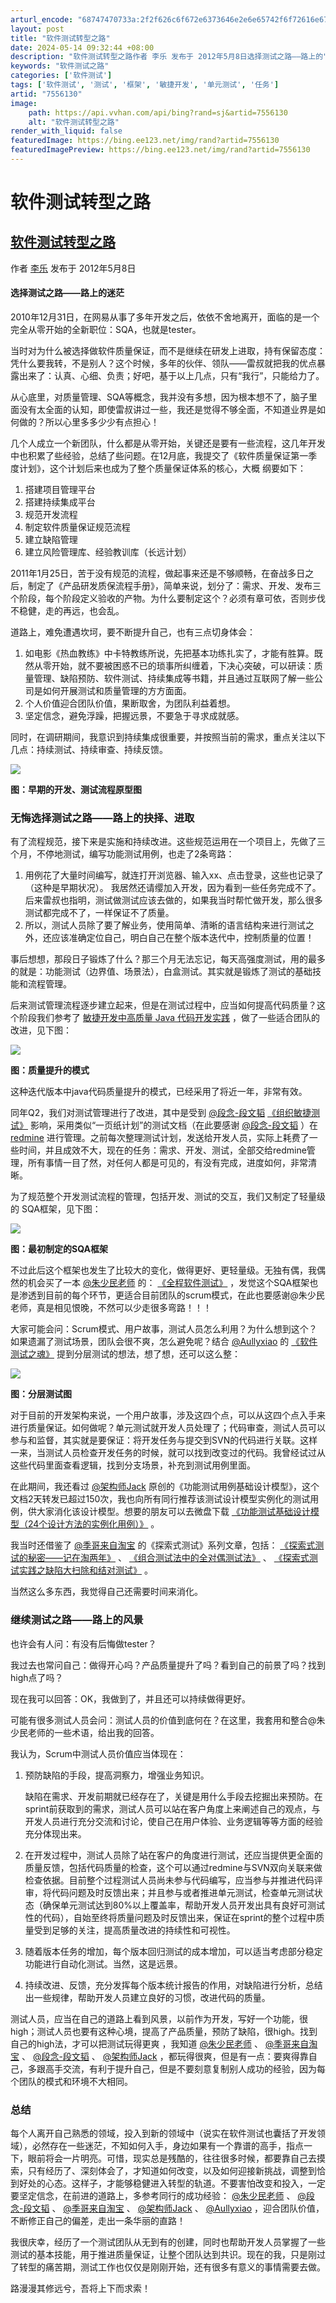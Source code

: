 ```yaml
---
arturl_encode: "68747470733a:2f2f626c6f672e6373646e2e6e65742f6f72616e67656c697a:712f61727469636c652f64657461696c732f37353536313330"
layout: post
title: "软件测试转型之路"
date: 2024-05-14 09:32:44 +08:00
description: "软件测试转型之路作者 李乐 发布于 2012年5月8日选择测试之路——路上的"
keywords: "软件测试之路"
categories: ['软件测试']
tags: ['软件测试', '测试', '框架', '敏捷开发', '单元测试', '任务']
artid: "7556130"
image:
    path: https://api.vvhan.com/api/bing?rand=sj&artid=7556130
    alt: "软件测试转型之路"
render_with_liquid: false
featuredImage: https://bing.ee123.net/img/rand?artid=7556130
featuredImagePreview: https://bing.ee123.net/img/rand?artid=7556130
---
```


# 软件测试转型之路

## [软件测试转型之路](http://www.infoq.com/cn/articles/transformation-way-software-testing)

作者
[李乐](http://www.infoq.com/cn/author/%E6%9D%8E%E4%B9%90)
发布于 2012年5月8日

#### 选择测试之路——路上的迷茫

2010年12月31日，在网易从事了多年开发之后，依依不舍地离开，面临的是一个完全从零开始的全新职位：SQA，也就是tester。

当时对为什么被选择做软件质量保证，而不是继续在研发上进取，持有保留态度：凭什么要我转，不是别人？这个时候，多年的伙伴、领队——雷叔就把我的优点暴露出来了：认真、心细、负责；好吧，基于以上几点，只有“我行”，只能给力了。

从心底里，对质量管理、SQA等概念，我并没有多想，因为根本想不了，脑子里面没有太全面的认知，即使雷叔讲过一些，我还是觉得不够全面，不知道业界是如何做的？所以心里多多少少有点担心！

几个人成立一个新团队，什么都是从零开始，关键还是要有一些流程，这几年开发中也积累了些经验，总结了些问题。在12月底，我提交了《软件质量保证第一季度计划》，这个计划后来也成为了整个质量保证体系的核心，大概 纲要如下：

1. 搭建项目管理平台
2. 搭建持续集成平台
3. 规范开发流程
4. 制定软件质量保证规范流程
5. 建立缺陷管理
6. 建立风险管理库、经验教训库（长远计划）

2011年1月25日，苦于没有规范的流程，做起事来还是不够顺畅，在奋战多日之后，制定了《产品研发质保流程手册》，简单来说，划分了：需求、开发、发布三个阶段，每个阶段定义验收的产物。为什么要制定这个？必须有章可依，否则步伐不稳健，走的再远，也会乱。

道路上，难免遭遇坎坷，要不断提升自己，也有三点切身体会：

1. 如电影《热血教练》中卡特教练所说，先把基本功练扎实了，才能有胜算。既然从零开始，就不要被困惑不已的琐事所纠缠着，下决心突破，可以研读：质量管理、缺陷预防、软件测试、持续集成等书籍，并且通过互联网了解一些公司是如何开展测试和质量管理的方方面面。
2. 个人价值迎合团队价值，果断取舍，为团队利益着想。
3. 坚定信念，避免浮躁，把握远景，不要急于寻求成就感。

同时，在调研期间，我意识到持续集成很重要，并按照当前的需求，重点关注以下几点：持续测试、持续审查、持续反馈。

![](http://www.infoq.com/resource/articles/transformation-way-software-testing/zh/resources/image1.png)

**图：早期的开发、测试流程原型图**

### 无悔选择测试之路——路上的抉择、进取

有了流程规范，接下来是实施和持续改进。这些规范运用在一个项目上，先做了三个月，不停地测试，编写功能测试用例，也走了2条弯路：

1. 用例花了大量时间编写，就连打开浏览器、输入xx、点击登录，这些也记录了（这种是早期状况）。 我居然还请缨加入开发，因为看到一些任务完成不了。后来雷叔也指明，测试做测试应该去做的，如果我当时帮忙做开发，那么很多测试都完成不了，一样保证不了质量。
2. 所以，测试人员除了要了解业务，使用简单、清晰的语言结构来进行测试之外，还应该准确定位自己，明白自己在整个版本迭代中，控制质量的位置！

事后想想，那段日子锻炼了什么？那三个月无法忘记，每天高强度测试，用的最多的就是：功能测试（边界值、场景法），白盒测试。其实就是锻炼了测试的基础技能和流程管理。

后来测试管理流程逐步建立起来，但是在测试过程中，应当如何提高代码质量？这个阶段我们参考了
[敏捷开发中高质量 Java 代码开发实践](http://www.ibm.com/developerworks/cn/java/j-lo-agile/)
，做了一些适合团队的改进，见下图：

![](http://www.infoq.com/resource/articles/transformation-way-software-testing/zh/resources/image21.png)

**图：质量提升的模式**

这种迭代版本中java代码质量提升的模式，已经采用了将近一年，非常有效。

同年Q2，我们对测试管理进行了改进，其中是受到
[@段念-段文韬](http://weibo.com/u/1859409827)
[《组织敏捷测试》](http://www.infoq.com/cn/news/2011/01/dn-agile-test-3)
影响，采用类似“一页纸计划”的测试文档（在此要感谢
[@段念-段文韬](http://weibo.com/u/1859409827)
）在
[redmine](http://www.redmine.org/)
进行管理。之前每次整理测试计划，发送给开发人员，实际上耗费了一些时间，并且成效不大，现在的任务：需求、开发、测试，全部交给redmine管理，所有事情一目了然，对任何人都是可见的，有没有完成，进度如何，非常清晰。

为了规范整个开发测试流程的管理，包括开发、测试的交互，我们又制定了轻量级的 SQA框架，见下图：

![](http://www.infoq.com/resource/articles/transformation-way-software-testing/zh/resources/image34.jpeg)

**图：最初制定的SQA框架**

不过此后这个框架也发生了比较大的变化，做得更好、更轻量级。无独有偶，我偶然的机会买了一本
[@朱少民老师](http://weibo.com/kerryzhu)
的：
[《全程软件测试》](http://book.douban.com/subject/2280246/)
，发觉这个SQA框架也是渗透到目前的每个环节，更适合目前团队的scrum模式，在此也要感谢@朱少民老师，真是相见恨晚，不然可以少走很多弯路！！！

大家可能会问：Scrum模式、用户故事，测试人员怎么利用？为什么想到这个？如果遗漏了测试场景，团队会很不爽，怎么避免呢？结合
[@Aullyxiao](http://weibo.com/aullyxiao)
的
[《软件测试之魂》](http://book.douban.com/subject/5415960/)
提到分层测试的想法，想了想，还可以这么整：

![](http://www.infoq.com/resource/articles/transformation-way-software-testing/zh/resources/image4.png)

**图：分层测试图**

对于目前的开发架构来说，一个用户故事，涉及这四个点，可以从这四个点入手来进行质量保证。如何做呢？单元测试就开发人员处理了；代码审查，测试人员可以参与和监督，其实就是要保证：将开发任务与提交到SVN的代码进行关联。这样一来，当测试人员检查开发任务的时候，就可以找到改变过的代码。我曾经试过从这些代码里面查看逻辑，找到分支场景，补充到测试用例里面。

在此期间，我还看过
[@架构师Jack](http://weibo.com/dongjietest)
原创的《功能测试用例基础设计模型》，这个文档2天转发已超过150次，我也向所有同行推荐该测试设计模型实例化的测试用例，供大家消化该设计模型。想要的朋友可以去微盘下载
[《功能测试基础设计模型（24个设计方法的实例化用例）》](http://t.cn/SyXPwG)
。

我当时还借鉴了
[@季哥来自淘宝](http://weibo.com/mindtesting)
的《探索式测试》系列文章，包括：
[《探索式测试的秘密——记在淘两年》](http://blog.sina.com.cn/s/blog_6cf812be0100tgrp.html)
、
[《组合测试法中的全对偶测试法》](http://www.infoq.com/cn/news/2011/08/combination-test)
、
[《探索式测试实践之缺陷大扫除和结对测试》](http://blog.sina.com.cn/s/blog_6cf812be01012h6l.html)
。

当然这么多东西，我觉得自己还需要时间来消化。

### 继续测试之路——路上的风景

也许会有人问：有没有后悔做tester？

我过去也常问自己：做得开心吗？产品质量提升了吗？看到自己的前景了吗？找到high点了吗？

现在我可以回答：OK，我做到了，并且还可以持续做得更好。

可能有很多测试人员会问：测试人员的价值到底何在？在这里，我套用和整合@朱少民老师的一些术语，给出我的回答。

我认为，Scrum中测试人员价值应当体现在：

1. 预防缺陷的手段，提高洞察力，增强业务知识。
     
   缺陷在需求、开发前期就已经存在了，关键是用什么手段去挖掘出来预防。在sprint前获取到的需求，测试人员可以站在客户角度上来阐述自己的观点，与开发人员进行充分交流和讨论，使自己在用户体验、业务逻辑等等方面的经验充分体现出来。
2. 在开发过程中，测试人员除了站在客户的角度进行测试，还应当提供更全面的质量反馈，包括代码质量的检查，这个可以通过redmine与SVN双向关联来做检查依据。目前整个过程测试人员尚未参与代码编写，应当参与并推进代码评审，将代码问题及时反馈出来；并且参与或者推进单元测试，检查单元测试状态（确保单元测试达到80%以上覆盖率，帮助开发人员开发出具有良好可测试性的代码），自始至终将质量问题及时反馈出来，保证在sprint的整个过程中质量受到足够的关注，提高质量改进的持续性和可视性。
3. 随着版本任务的增加，每个版本回归测试的成本增加，可以适当考虑部分稳定功能进行自动化测试。当然，这是远景。
4. 持续改进、反馈，充分发挥每个版本统计报告的作用，对缺陷进行分析，总结出一些规律，帮助开发人员建立良好的习惯，改进代码的质量。

测试人员，应当在自己的道路上看到风景，以前作为开发，写好一个功能，很high；测试人员也要有这种心境，提高了产品质量，预防了缺陷，很high。找到自己的high法，才可以把测试玩得更爽 ，我知道
[@朱少民老师](http://weibo.com/kerryzhu)
、
[@季哥来自淘宝](http://weibo.com/mindtesting)
、
[@段念-段文韬](http://weibo.com/u/1859409827)
、
[@架构师Jack](http://weibo.com/dongjietest)
，都玩得很爽，但是有一点：要爽得靠自己，多跟高手交流，有利于提升自己，但是不要刻意复制别人成功的经验，因为每个团队的模式和环境不大相同。

### 总结

每个人离开自己熟悉的领域，投入到新的领域中（说实在软件测试也囊括了开发领域），必然存在一些迷茫，不知如何入手，身边如果有一个靠谱的高手，指点一下，眼前将会一片明亮。可惜，现实总是残酷的，往往很多时候，都要靠自己去摸索，只有经历了、深刻体会了，才知道如何改变，以及如何迎接新挑战，调整到恰到好处的心态。这样子，才能够稳健进入转型的轨道。不要害怕改变和投入，一定要坚定信念，在前进的道路上，多参考同行的成功经验：
[@朱少民老师](http://weibo.com/kerryzhu)
、
[@段念-段文韬](http://weibo.com/u/1859409827)
、
[@季哥来自淘宝](http://weibo.com/mindtesting)
、
[@架构师Jack](http://weibo.com/dongjietest)
、
[@Aullyxiao](http://weibo.com/aullyxiao)
，迎合团队价值，不断修正自己的偏差，走出一条华丽的直路！

我很庆幸，经历了一个测试团队从无到有的创建，同时也帮助开发人员掌握了一些测试的基本技能，用于推进质量保证，让整个团队达到共识。现在的我，只是刚过了转型的痛苦期，测试工作也仅仅是刚刚开始，还有很多有意义的事情需要去做。

路漫漫其修远兮，吾将上下而求索！